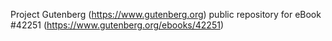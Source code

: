 Project Gutenberg (https://www.gutenberg.org) public repository for eBook #42251 (https://www.gutenberg.org/ebooks/42251)
